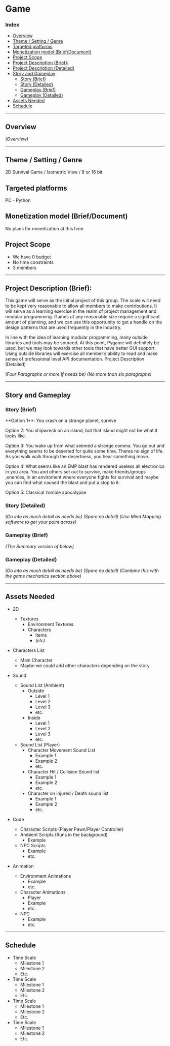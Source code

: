 # Game

### Index

- [Overview](#overview)
- [Theme / Setting / Genre](#theme--setting--genre)
- [Targeted platforms](#targeted-platforms)
- [Monetization model (Brief/Document)](#monetization-model-briefdocument)
- [Project Scope](#project-scope)
- [Project Description (Brief):](#project-description-brief)
- [Project Description (Detailed)](#project-description-detailed)
- [Story and Gameplay](#story-and-gameplay)
	- [Story (Brief)](#story-brief)
	- [Story (Detailed)](#story-detailed)
	- [Gameplay (Brief)](#gameplay-brief)
	- [Gameplay (Detailed)](#gameplay-detailed)
- [Assets Needed](#assets-needed)
- [Schedule](#schedule)

---

## Overview

_(Overview)_

---

## Theme / Setting / Genre
2D Survival Game / Isometric View / 8 or 16 bit 
	
## Targeted platforms
PC - Python
	
## Monetization model (Brief/Document)
No plans for monetization at this time.
	
## Project Scope 
- We have 0 budget
- No time constraints
- 3 members

---

## Project Description (Brief):

This game will serve as the initial project of this group. The scale will need to be kept very reasonable to allow all members to make contributions. It will serve as a learning exercise in the realm of project management and modular programming. Games of any reasonable size require a significant amount of planning, and we can use this opportunity to get a handle on the design patterns that are used frequently in the industry.

In line with the idea of learning modular programming, many outside libraries and tools may be sourced. At this point, Pygame will definitely be used, but we may look towards other tools that have better GUI support. Using outside libraries will exercise all member’s ability to read and make sense of professional level API documentation.
Project Description (Detailed)

_(Four Paragraphs or more If needs be)_
_(No more than six paragraphs)_

---

## Story and Gameplay

### Story (Brief)

<p>**Option 1**:
      You crash on a strange planet, survive </p>
<p>Option 2:
      You shipwreck on an island, but that island might not be what it looks like.</p>
<p>Option 3:
      You wake up from what seemed a strange comma. You go out and everything seems to be deserted for quite some time. Theres no sign of life. Αs you walk walk through the desertness, you hear something move.</p>
<p>Option 4:
      What seems like an EMP blast has rendered useless all electronics in you area. You and others set out to survive, make friends/groups ,enemies, in an enviroment where everyone fights for survival and maybe you can find what caused the blast and put a stop to it.</p>
<p>Option 5:
      Classical zombie apocalypse</p>

### Story (Detailed)

_(Go into as much detail as needs be)_
_(Spare no detail)_
_(Use Mind Mapping software to get your point across)_

### Gameplay (Brief)
_(The Summary version of below)_

### Gameplay (Detailed)
_(Go into as much detail as needs be)_
_(Spare no detail)_
_(Combine this with the game mechanics section above)_

---

## Assets Needed
- 2D
	- Textures
		- Environment Textures
		- Characters
            - Items
            - _(etc)_

- Characters List
	- Main Character
	- Maybe we could add other characters depending on the story
	
- Sound
	- Sound List (Ambient)
		- Outside
			- Level 1
			- Level 2 
			- Level 3
			- etc.
		- Inside
			- Level 1
			- Level 2
			- Level 3
			- etc.
	- Sound List (Player)
		- Character Movement Sound List
			- Example 1
			- Example 2
			- etc. 
		- Character Hit / Collision Sound list
			- Example 1
			- Example 2
			- etc.
		- Character on Injured / Death sound list
			- Example 1
			- Example 2
			- etc.

- Code
	- Character Scripts (Player Pawn/Player Controller)
	- Ambient Scripts (Runs in the background)
		- Example
	- NPC Scripts
		- Example
		- etc.

- Animation
	- Environment Animations 
		- Example
		- etc.
	- Character Animations 
		- Player
		- Example 
		- etc.
	- NPC
		- Example
		- etc.

---

## Schedule

- Time Scale
	- Milestone 1
	- Milestone 2
	- Etc.
- Time Scale
	- Milestone 1
	- Milestone 2
	- Etc.
- Time Scale
	- Milestone 1
	- Milestone 2
	- Etc.
- Time Scale
	- Milestone 1
	- Milestone 2
	- Etc.
